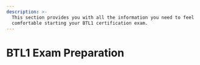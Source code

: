 ```yaml
---
description: >-
  This section provides you with all the information you need to feel
  comfortable starting your BTL1 certification exam.
---
```


# BTL1 Exam Preparation

